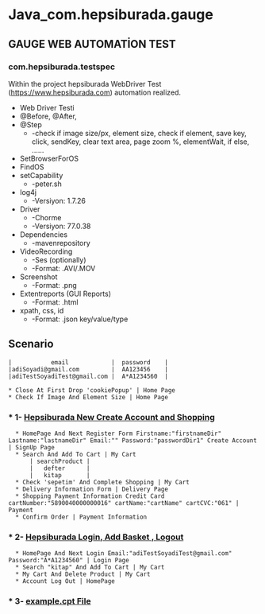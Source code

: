 # Java_com.hepsiburada.gauge


## GAUGE WEB AUTOMATİON TEST


### com.hepsiburada.testspec


Within the project  hepsiburada WebDriver Test (https://www.hepsiburada.com) automation realized.


* Web Driver Testi
* @Before, @After,   
* @Step
   * -check if image size/px, element size, check if element, save key, click, sendKey, clear text area, page zoom %, elementWait, if else, ......
* SetBrowserForOS
* FindOS
* setCapability 
   * -peter.sh
* log4j 
   * -Versiyon: 1.7.26
* Driver 
   * -Chorme 
   * -Versiyon: 77.0.38
* Dependencies
   * -mavenrepository
* VideoRecording 
   * -Ses (optionally) 
   * -Format: .AVI/.MOV
* Screenshot 
   * -Format: .png
* Extentreports (GUI Reports)
   * -Format: .html
* xpath, css, id 
   * -Format: .json key/value/type



## Scenario

    |           email            |  password    |
    |adiSoyadi@gmail.com         |  AA123456    |
    |adiTestSoyadiTest@gmail.com |  A*A1234560  |
    
    * Close At First Drop 'cookiePopup' | Home Page
    * Check If Image And Element Size | Home Page

###   * 1- [Hepsiburada New Create Account and Shopping](https://github.com/AbdurrahmanDemirci/Java_com.hepsiburada.gauge/blob/master/specs/example.spec)

      * HomePage And Next Register Form Firstname:"firstnameDir" Lastname:"lastnameDir" Email:"" Password:"passwordDir1" Create Account | SignUp Page
      * Search And Add To Cart | My Cart
          | searchProduct |
          |   defter      |
          |   kitap       |
      * Check 'sepetim' And Complete Shopping | My Cart
      * Delivery Information Form | Delivery Page
      * Shopping Payment Information Credit Card cartNumber:"5890040000000016" cartName:"cartName" cartCVC:"061" | Payment
      * Confirm Order | Payment Information
###   * 2- [Hepsiburada Login, Add Basket , Logout](https://github.com/AbdurrahmanDemirci/Java_com.hepsiburada.gauge/blob/master/specs/example.spec)

      * HomePage And Next Login Email:"adiTestSoyadiTest@gmail.com" Password:"A*A1234560" | Login Page
      * Search "kitap" And Add To Cart | My Cart
      * My Cart And Delete Product | My Cart
      * Account Log Out | HomePage
      
###   * 3- [example.cpt   File](https://github.com/AbdurrahmanDemirci/Java_com.hepsiburada.gauge/blob/master/specs/concepts/example.cpt)
